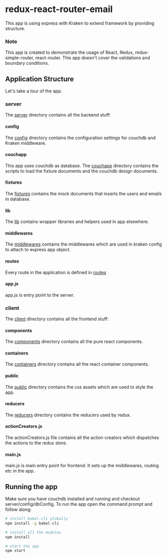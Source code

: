 # redux-react-router-email

This app is using express with Kraken to extend framework by providing structure.

### Note

This app is created to demonstrate the usage of React, Redux, redux-simple-router, react-router.
This app doesn't cover the validations and boundary conditions.

## Application Structure

   Let's take a tour of the app.

### server
   
   The [server](server) directory contains all the backend stuff:

#### config

   The [config](/server/config) directory contains the configuration settings for couchdb and Kraken middleware.

#### couchapp

   This app uses couchdb as database. The [couchapp](/server/couchapp) directory contains the scripts to load the fixture documents and the couchdb design documents.

#### fixtures

   The [fixtures](/server/fixtures) contains the mock documents that inserts the users and emails in database.

#### lib

   The [lib](/server/lib) contains wrapper libraries and helpers used in app elsewhere.

#### middlewares

   The [middlewares](/server/middlewares) contains the middlewares which are used in kraken config to attach to express app object.

#### routes

  Every route in the application is defined in [routes](/server/routes)

#### app.js

   app.js is entry point to the server.

### client
  
   The [client](client) directory contains all the frontend stuff:

#### components

   The [components](/client/components) directory contains all the pure react components.

#### containers

   The [containers](/client/containers) directory contains all the react container components.

#### public

   The [public](/client/public) directory contains the css assets which are used to style the app.

#### reducers

   The [reducers](/client/reducers) directory contains the reducers used by redux.

#### actionCreators.js

   The actionCreators.js file contains all the action creators which dispatches the actions to the redux store.

#### main.js

   main.js is main entry point for frontend. It sets up the middlewares, routing etc in the app.

## Running the app

   Make sure you have couchdb installed and running and checkout server/config/dbConfig.
   To run the app open the command prompt and follow along:

   ```sh
   # install babel-cli globally
   npm install -g babel-cli
   
   # install all the modules
   npm install

   # start the app
   npm start
   ```
